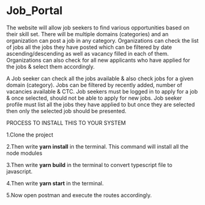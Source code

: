 # Job_Portal

The website will allow job seekers to find various opportunities based on
their skill set. There will be multiple domains (categories) and an
organization can post a job in any category. Organizations can check the
list of jobs all the jobs they have posted which can be filtered by date
ascending/descending as well as vacancy filled in each of them.
Organizations can also check for all new applicants who have applied for
the jobs & select them accordingly.


A Job seeker can check all the jobs available & also check jobs for a given
domain (category). Jobs can be filtered by recently added, number of
vacancies available & CTC. Job seekers must be logged in to apply for a
job & once selected, should not be able to apply for new jobs. Job seeker
profile must list all the jobs they have applied to but once they are selected
then only the selected job should be presented.




PROCESS TO INSTALL THIS TO YOUR SYSTEM


1.Clone the project


2.Then write **yarn install** in the terminal. This command will install all the node modules


3.Then write **yarn build** in the terminal to convert typescript file to javascript.


4.Then write **yarn start** in the terminal.


5.Now open postman and execute the routes accordingly.
